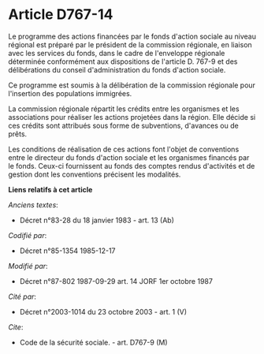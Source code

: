 # Article D767-14

Le programme des actions financées par le fonds d'action sociale au niveau régional est préparé par le président de la
commission régionale, en liaison avec les services du fonds, dans le cadre de l'enveloppe régionale déterminée conformément
aux dispositions de l'article D. 767-9 et des délibérations du conseil d'administration du fonds d'action sociale.

Ce programme est soumis à la délibération de la commission régionale pour l'insertion des populations immigrées.

La commission régionale répartit les crédits entre les organismes et les associations pour réaliser les actions projetées
dans la région. Elle décide si ces crédits sont attribués sous forme de subventions, d'avances ou de prêts.

Les conditions de réalisation de ces actions font l'objet de conventions entre le directeur du fonds d'action sociale et les
organismes financés par le fonds. Ceux-ci fournissent au fonds des comptes rendus d'activités et de gestion dont les
conventions précisent les modalités.

**Liens relatifs à cet article**

_Anciens textes_:

  - Décret n°83-28 du 18 janvier 1983 - art. 13 (Ab)

_Codifié par_:

  - Décret n°85-1354 1985-12-17

_Modifié par_:

  - Décret n°87-802 1987-09-29 art. 14 JORF 1er octobre 1987

_Cité par_:

  - Décret n°2003-1014 du 23 octobre 2003 - art. 1 (V)

_Cite_:

  - Code de la sécurité sociale. - art. D767-9 (M)
